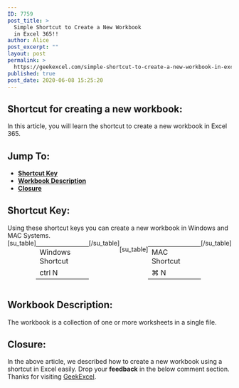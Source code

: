 ```yaml
---
ID: 7759
post_title: >
  Simple Shortcut to Create a New Workbook
  in Excel 365!!
author: Alice
post_excerpt: ""
layout: post
permalink: >
  https://geekexcel.com/simple-shortcut-to-create-a-new-workbook-in-excel-365/
published: true
post_date: 2020-06-08 15:25:20
---
```

<h2>Shortcut for creating a new workbook:</h2>
In this article, you will learn the shortcut to create a new workbook in Excel 365.
<h2>Jump To:</h2>
<ul>
 	<li><strong><a href="#1">Shortcut Key</a></strong></li>
 	<li><strong><a href="#2">Workbook Description</a></strong></li>
 	<li><strong><a href="#3">Closure</a></strong></li>
</ul>
<h2 id="1">Shortcut Key:</h2>
Using these shortcut keys you can create a new workbook in Windows and MAC Systems.
<div style=" display: flex; ">
[su_table]
<table>
<tbody>
<tr>
<td>Windows Shortcut</td>
</tr>
<tr>
<td><span class="key-flex"><span class="win-key" style="width: 120px;"><span class="custom-span-key">ctrl</span></span> <span class="win-key"><span class="custom-span-key">N</span></span></span></td>
</tr>
</tbody>
</table>
[/su_table]

[su_table]
<table style="float: right;">
<tbody>
<tr>
<td>MAC Shortcut</td>
</tr>
<tr>
<td><span class="key-flex"><span class="mac-key"><span class="custom-span-key">⌘</span></span> <span class="mac-key"><span class="custom-span-key">N</span></span> </span></td>
</tr>
</tbody>
</table>
[/su_table]
</div>
<h2 id="2">Workbook Description:</h2>
The workbook is a collection of one or more worksheets in a single file.
<h2 id="3">Closure:</h2>
In the above article, we described how to create a new workbook using a shortcut in Excel easily. Drop your <strong>feedback</strong> in the below comment section. Thanks for visiting <a href="https://geekexcel.com/">GeekExcel</a>.